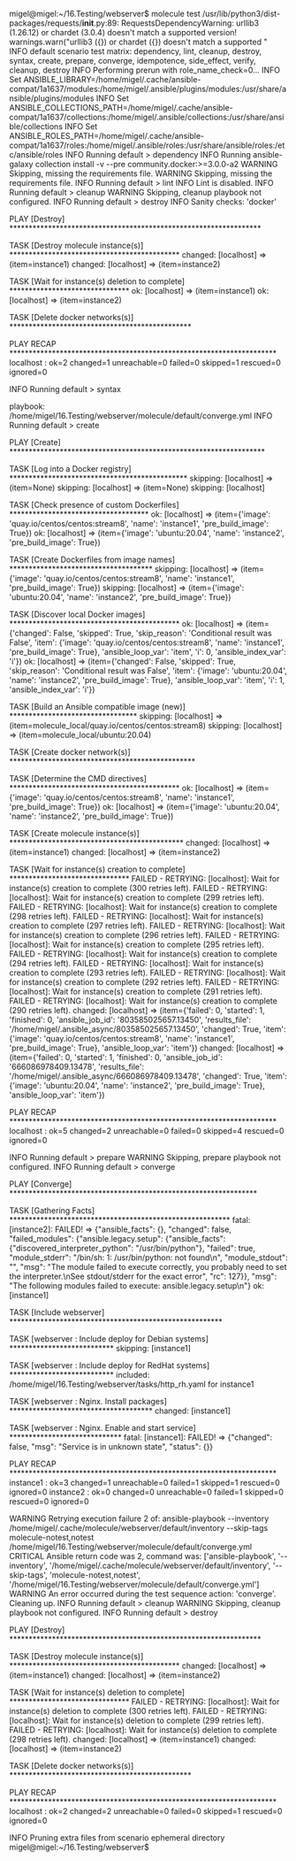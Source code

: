 migel@migel:~/16.Testing/webserver$ molecule test
/usr/lib/python3/dist-packages/requests/__init__.py:89: RequestsDependencyWarning: urllib3 (1.26.12) or chardet (3.0.4) doesn't match a supported version!
  warnings.warn("urllib3 ({}) or chardet ({}) doesn't match a supported "
INFO     default scenario test matrix: dependency, lint, cleanup, destroy, syntax, create, prepare, converge, idempotence, side_effect, verify, cleanup, destroy
INFO     Performing prerun with role_name_check=0...
INFO     Set ANSIBLE_LIBRARY=/home/migel/.cache/ansible-compat/1a1637/modules:/home/migel/.ansible/plugins/modules:/usr/share/ansible/plugins/modules
INFO     Set ANSIBLE_COLLECTIONS_PATH=/home/migel/.cache/ansible-compat/1a1637/collections:/home/migel/.ansible/collections:/usr/share/ansible/collections
INFO     Set ANSIBLE_ROLES_PATH=/home/migel/.cache/ansible-compat/1a1637/roles:/home/migel/.ansible/roles:/usr/share/ansible/roles:/etc/ansible/roles
INFO     Running default > dependency
INFO     Running ansible-galaxy collection install -v --pre community.docker:>=3.0.0-a2
WARNING  Skipping, missing the requirements file.
WARNING  Skipping, missing the requirements file.
INFO     Running default > lint
INFO     Lint is disabled.
INFO     Running default > cleanup
WARNING  Skipping, cleanup playbook not configured.
INFO     Running default > destroy
INFO     Sanity checks: 'docker'

PLAY [Destroy] *****************************************************************

TASK [Destroy molecule instance(s)] ********************************************
changed: [localhost] => (item=instance1)
changed: [localhost] => (item=instance2)

TASK [Wait for instance(s) deletion to complete] *******************************
ok: [localhost] => (item=instance1)
ok: [localhost] => (item=instance2)

TASK [Delete docker networks(s)] ***********************************************

PLAY RECAP *********************************************************************
localhost                  : ok=2    changed=1    unreachable=0    failed=0    skipped=1    rescued=0    ignored=0

INFO     Running default > syntax

playbook: /home/migel/16.Testing/webserver/molecule/default/converge.yml
INFO     Running default > create

PLAY [Create] ******************************************************************

TASK [Log into a Docker registry] **********************************************
skipping: [localhost] => (item=None) 
skipping: [localhost] => (item=None) 
skipping: [localhost]

TASK [Check presence of custom Dockerfiles] ************************************
ok: [localhost] => (item={'image': 'quay.io/centos/centos:stream8', 'name': 'instance1', 'pre_build_image': True})
ok: [localhost] => (item={'image': 'ubuntu:20.04', 'name': 'instance2', 'pre_build_image': True})

TASK [Create Dockerfiles from image names] *************************************
skipping: [localhost] => (item={'image': 'quay.io/centos/centos:stream8', 'name': 'instance1', 'pre_build_image': True}) 
skipping: [localhost] => (item={'image': 'ubuntu:20.04', 'name': 'instance2', 'pre_build_image': True}) 

TASK [Discover local Docker images] ********************************************
ok: [localhost] => (item={'changed': False, 'skipped': True, 'skip_reason': 'Conditional result was False', 'item': {'image': 'quay.io/centos/centos:stream8', 'name': 'instance1', 'pre_build_image': True}, 'ansible_loop_var': 'item', 'i': 0, 'ansible_index_var': 'i'})
ok: [localhost] => (item={'changed': False, 'skipped': True, 'skip_reason': 'Conditional result was False', 'item': {'image': 'ubuntu:20.04', 'name': 'instance2', 'pre_build_image': True}, 'ansible_loop_var': 'item', 'i': 1, 'ansible_index_var': 'i'})

TASK [Build an Ansible compatible image (new)] *********************************
skipping: [localhost] => (item=molecule_local/quay.io/centos/centos:stream8) 
skipping: [localhost] => (item=molecule_local/ubuntu:20.04) 

TASK [Create docker network(s)] ************************************************

TASK [Determine the CMD directives] ********************************************
ok: [localhost] => (item={'image': 'quay.io/centos/centos:stream8', 'name': 'instance1', 'pre_build_image': True})
ok: [localhost] => (item={'image': 'ubuntu:20.04', 'name': 'instance2', 'pre_build_image': True})

TASK [Create molecule instance(s)] *********************************************
changed: [localhost] => (item=instance1)
changed: [localhost] => (item=instance2)

TASK [Wait for instance(s) creation to complete] *******************************
FAILED - RETRYING: [localhost]: Wait for instance(s) creation to complete (300 retries left).
FAILED - RETRYING: [localhost]: Wait for instance(s) creation to complete (299 retries left).
FAILED - RETRYING: [localhost]: Wait for instance(s) creation to complete (298 retries left).
FAILED - RETRYING: [localhost]: Wait for instance(s) creation to complete (297 retries left).
FAILED - RETRYING: [localhost]: Wait for instance(s) creation to complete (296 retries left).
FAILED - RETRYING: [localhost]: Wait for instance(s) creation to complete (295 retries left).
FAILED - RETRYING: [localhost]: Wait for instance(s) creation to complete (294 retries left).
FAILED - RETRYING: [localhost]: Wait for instance(s) creation to complete (293 retries left).
FAILED - RETRYING: [localhost]: Wait for instance(s) creation to complete (292 retries left).
FAILED - RETRYING: [localhost]: Wait for instance(s) creation to complete (291 retries left).
FAILED - RETRYING: [localhost]: Wait for instance(s) creation to complete (290 retries left).
changed: [localhost] => (item={'failed': 0, 'started': 1, 'finished': 0, 'ansible_job_id': '803585025657.13450', 'results_file': '/home/migel/.ansible_async/803585025657.13450', 'changed': True, 'item': {'image': 'quay.io/centos/centos:stream8', 'name': 'instance1', 'pre_build_image': True}, 'ansible_loop_var': 'item'})
changed: [localhost] => (item={'failed': 0, 'started': 1, 'finished': 0, 'ansible_job_id': '666086978409.13478', 'results_file': '/home/migel/.ansible_async/666086978409.13478', 'changed': True, 'item': {'image': 'ubuntu:20.04', 'name': 'instance2', 'pre_build_image': True}, 'ansible_loop_var': 'item'})

PLAY RECAP *********************************************************************
localhost                  : ok=5    changed=2    unreachable=0    failed=0    skipped=4    rescued=0    ignored=0

INFO     Running default > prepare
WARNING  Skipping, prepare playbook not configured.
INFO     Running default > converge

PLAY [Converge] ****************************************************************

TASK [Gathering Facts] *********************************************************
fatal: [instance2]: FAILED! => {"ansible_facts": {}, "changed": false, "failed_modules": {"ansible.legacy.setup": {"ansible_facts": {"discovered_interpreter_python": "/usr/bin/python"}, "failed": true, "module_stderr": "/bin/sh: 1: /usr/bin/python: not found\n", "module_stdout": "", "msg": "The module failed to execute correctly, you probably need to set the interpreter.\nSee stdout/stderr for the exact error", "rc": 127}}, "msg": "The following modules failed to execute: ansible.legacy.setup\n"}
ok: [instance1]

TASK [Include webserver] *******************************************************

TASK [webserver : Include deploy for Debian systems] ***************************
skipping: [instance1]

TASK [webserver : Include deploy for RedHat systems] ***************************
included: /home/migel/16.Testing/webserver/tasks/http_rh.yaml for instance1

TASK [webserver : Nginx. Install packages] *************************************
changed: [instance1]

TASK [webserver : Nginx. Enable and start service] *****************************
fatal: [instance1]: FAILED! => {"changed": false, "msg": "Service is in unknown state", "status": {}}

PLAY RECAP *********************************************************************
instance1                  : ok=3    changed=1    unreachable=0    failed=1    skipped=1    rescued=0    ignored=0
instance2                  : ok=0    changed=0    unreachable=0    failed=1    skipped=0    rescued=0    ignored=0

WARNING  Retrying execution failure 2 of: ansible-playbook --inventory /home/migel/.cache/molecule/webserver/default/inventory --skip-tags molecule-notest,notest /home/migel/16.Testing/webserver/molecule/default/converge.yml
CRITICAL Ansible return code was 2, command was: ['ansible-playbook', '--inventory', '/home/migel/.cache/molecule/webserver/default/inventory', '--skip-tags', 'molecule-notest,notest', '/home/migel/16.Testing/webserver/molecule/default/converge.yml']
WARNING  An error occurred during the test sequence action: 'converge'. Cleaning up.
INFO     Running default > cleanup
WARNING  Skipping, cleanup playbook not configured.
INFO     Running default > destroy

PLAY [Destroy] *****************************************************************

TASK [Destroy molecule instance(s)] ********************************************
changed: [localhost] => (item=instance1)
changed: [localhost] => (item=instance2)

TASK [Wait for instance(s) deletion to complete] *******************************
FAILED - RETRYING: [localhost]: Wait for instance(s) deletion to complete (300 retries left).
FAILED - RETRYING: [localhost]: Wait for instance(s) deletion to complete (299 retries left).
FAILED - RETRYING: [localhost]: Wait for instance(s) deletion to complete (298 retries left).
changed: [localhost] => (item=instance1)
changed: [localhost] => (item=instance2)

TASK [Delete docker networks(s)] ***********************************************

PLAY RECAP *********************************************************************
localhost                  : ok=2    changed=2    unreachable=0    failed=0    skipped=1    rescued=0    ignored=0

INFO     Pruning extra files from scenario ephemeral directory
migel@migel:~/16.Testing/webserver$ 
